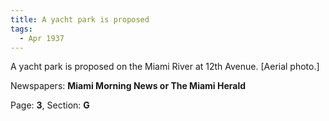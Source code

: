 ```yaml
---  
title: A yacht park is proposed  
tags:  
  - Apr 1937  
---  
```

  
A yacht park is proposed on the Miami River at 12th Avenue. [Aerial photo.]  
  
Newspapers: **Miami Morning News or The Miami Herald**  
  
Page: **3**, Section: **G** 
